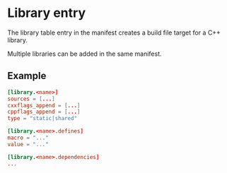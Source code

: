 # Library entry

The library table entry in the manifest creates a build file target for a C++ library.

Multiple libraries can be added in the same manifest.

## Example
```toml
[library.<name>]
sources = [...]
cxxflags_append = [...]
cppflags_append = [...]
type = "static|shared"

[library.<name>.defines]
macro = "..."
value = "..."

[library.<name>.dependencies]
...
```

